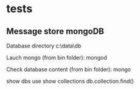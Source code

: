 # tests

## Message store mongoDB

Database directory c:\data\db

Lauch mongo (from bin folder): mongod

Check database content (from bin folder): mongo

show dbs
use <db>
show collections
db.collection.find()